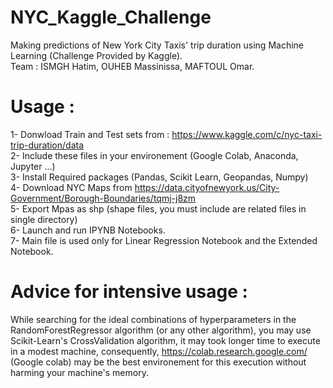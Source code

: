 # NYC_Kaggle_Challenge
Making predictions of New York City Taxis' trip duration using Machine Learning (Challenge Provided by Kaggle). <br/>
Team : ISMGH Hatim, OUHEB Massinissa, MAFTOUL Omar.
# Usage : 
1- Donwload Train and Test sets from : https://www.kaggle.com/c/nyc-taxi-trip-duration/data <br/>
2- Include these files in your environement (Google Colab, Anaconda, Jupyter ...) <br/>
3- Install Required packages (Pandas, Scikit Learn, Geopandas, Numpy) <br/>
4- Download NYC Maps from https://data.cityofnewyork.us/City-Government/Borough-Boundaries/tqmj-j8zm <br/>
5- Export Mpas as shp (shape files, you must include are related files in single directory) <br/>
6- Launch and run IPYNB Notebooks.<br/>
7- Main file is used only for Linear Regression Notebook and the Extended Notebook.
# Advice for intensive usage :
While searching for the ideal combinations of hyperparameters in the RandomForestRegressor algorithm (or any other algorithm), you may use Scikit-Learn's CrossValidation algorithm, it may took longer time to execute in a modest machine, consequently, 
https://colab.research.google.com/ (Google colab) may be the best environement for this execution without harming your machine's memory.
